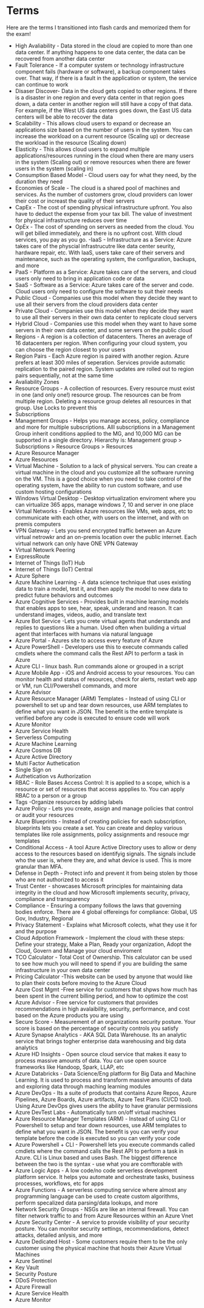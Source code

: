 # Terms
Here are the terms I transitioned into flash cards and memorized them for the exam! 
- High Avaliability - Data stored in the cloud are copied to more than one data center. If anything happens to one data center, the data can be recovered from another data center
- Fault Tolerance - If a computer system or technology infrastructure component fails (hardware or software), a backup component takes over. That way, if there is a fault in the application or system, the service can continue to work
- Disaser Discover- Data in the cloud gets copied to other regions. If there is a disaster in one region and every data center in that region goes down, a data center in another region will still have a copy of that data. For example, if the West US data centers goes down, the East US data centers will be able to recover the data
- Scalability - This allows cloud users to expand or decrease an applications size based on the number of users in the system. You can increase the workload on a current resource (Scaling up) or decrease the workload in the resource (Scaling down)
- Elasticity - This allows cloud users to expand multiple applications/resources running in the cloud when there are many users in the system (Scaling out) or remove resources when there are fewer users in the system (scaling in)
- Consumption Based Model - Cloud users oay for what they need, by the duration they need
- Economies of Scale - The cloud is a shared pool of machines and services. As the number of customers grow, cloud providers can lower their cost or increast the quality of their servers
- CapEx - The cost of spending physical infrastructure upfront. You also have to deduct the expense from your tax bill. The value of investment for physical infrastructure reduces over time
- OpEx - The cost of spending on servers as needed from the cloud. You will get billed immediately, and there is no upfront cost. With cloud services, you pay as you go.
-IaaS - Infrastructure as a Service: Azure takes care of the physcial infrastrucutre like data center seurity, hardware repair, etc. With IaaS, users take care of their servers and maintenance, such as the operating system, the configuration, backups, and more 
- PaaS - Platform as a Service: Azure takes care of the servers, and cloud users only need to bring in application code or data
- SaaS - Software as a Service: Azure takes care of the server and code. Cloud users only need to configure the software to suit their needs
- Public Cloud - Companies use this model when they decide they want to use all their servers from the cloud providers data center
- Private Cloud - Companies use this model when they decide they want to use all their servers in their own data center to replicate cloud servers
- Hybrid Cloud - Companies use this model when they want to have some servers in their own data center, and some servers on the public cloud
- Regions - A region is a collection of datacenters. Theres an average of 16 datacenters per region. When configuring your cloud system, you can choose the region closest to your users
- Region Pairs - Each Azure region is paired with another region. Azure prefers at least 300 miles of seperation. Services provide automatic replication to the paired region. System updates are rolled out to region pairs sequentially, not at the same time 
- Avaliability Zones
- Resource Groups - A collection of resources. Every resource must exist in one (and only one!) resource group. The resources can be from multiple region. Deleting a resource group deletes all resources in that group. Use Locks to prevent this
- Subscriptions
- Management Groups - Helps you manage access, policy, compliance and more for multiple subscriptions. Alll subscriptions in a Management Group inherit conditions applied to the MG, and 10,000 MG can be supported in a single directory. Hierarchy is: Management group > Subscriptions > Resource Groups > Resources
- Azure Resource Manager
- Azure Resources
- Virtual Machine - Solution to a lack of physical servers. You can create a virtual machine in the cloud and you customize all the software running on the VM. This is a good choice when you need to take control of the operating system, have the ability to run custom software, and use custom hosting configurations 
- Windows Virtual Desktop - Desktop virtualization enviroment where you can virtualize 365 apps, manage windows 7, 10 and server in one place
- Virtual Networks - Enables Azure resources like VMs, web apps, etc to communicate with each other, with users on the internet, and with on premis computers
- VPN Gateway - Lets you send encrypted traffic between an Azure virtual netrowkr and an on-premis location over the public internet. Each virtual network can only have ONE VPN Gateway
- Virtual Netowrk Peering
- ExpressRoute
- Internet of Things (IoT) Hub
- Internet of Things (IoT) Central
- Azure Sphere 
- Azure Machine Learning - A data science technique that uses existing data to train a model, test it, and then apply the model to new data to predict future behaviors and outcomes 
- Azure Cognitive Services - Provides built in machine learning models that enables apps to see, hear, speak, underand and reason. It can understand images, videos, audio, and translate text
- Azure Bot Service -Lets you crete virtual agents that understands and replies to questions like a human. Used often when building a virtual agent that interfaces with humans via natural language 
- Azure Portal - Azures site to access every feature of Azure
- Azure PowerShell - Developers use this to execute commands called cmdlets where the command calls the Rest API to perform a task in Azure
- Azure CLI - linux bash. Run commands alone or grouped in a script
- Azure Mobile App - iOS and Android access to your resources. You can monitor health and status of resources, check for alerts, restart web app or VM, run CLI/Powershell commands, and more
- Azure Advisor
- Azure Resource Manager (ARM) Templates - Instead of using CLI or powershell to set up and tear down resources, use ARM templates to define what you want in JSON. The benefit is the entire template is verified before any code is executed to ensure code will work
- Azure Monitor
- Azure Service Health
- Serverless Computing 
- Azure Machine Learning
- Azure Cosmos DB
- Azure Active Directory
- Multi Factor Authetication
- Single Sign on
- Authetication vs Authorization
- RBAC - Role Bases Access Control: It is applied to a scope, which is a resource or set of resources that access appplies to. You can apply RBAC to a person or a group
- Tags -Organize resources by adding labels
- Azure Policy - Lets you create, assign and manage policies that control or audit your resources
- Azure Blueprints - Instead of creating policies for each subscription, blueprints lets you create a set. You can create and deploy various templates like role assignments, policy assignments and resouce mgr templates
- Conditional Access - A tool Azure Active Directory uses to allow or deny access to the resources based on identifyig signals. The signals include who the user is, where they are, and what device is used. This is more granular than MFA. 
- Defense in Depth - Protect info and prevent it from being stolen by those who are not authorized to access it
- Trust Center - showcases Microsoft principles for maintaining data integrity in the cloud and how Microsoft implements security, privacy, compliance and transparency
- Compliance - Ensuring a company follows the laws that governing bodies enforce. There are 4 global offereings for compliance: Global, US Gov, Industry, Regional
- Privacy Statement - Explains what Microsoft colects, what they use it for and the purpose
- Cloud Adpotion Framework - Implement the cloud with these steps: Define your strategy, Make a Plan, Ready your organization, Adopt the Cloud, Govern and Manage your cloud enviroment 
- TCO Calculator - Total Cost of Ownership. This calculator can be used to see how much you will need to spend if you are building the same infrastructure in your own data center
- Pricing Calculator -This website can be used by anyone that would like to plan their costs before moving to the Azure Cloud
- Azure Cost Mgmt -Free service for customers that shpws how much has been spent in the current billing period, and how to optimize the cost 
- Azure Advisor - Free service for customers that provides recommendations in high avalaibility, security, performance, and cost based on the Azure products you are using
- Secure Score - Measurement of an organizations security posture. Your score is based on the percentage of security controls you satisfy
- Azure Synapse Analytics - AKA SQL Data Warehouse. Its an analytic service that brings togher enterprise data warehousing and big data analytics
- Azure HD Insights - Open source cloud service that makes it easy to process massive amounts of data. You can use open source frameworks like Handoop, Spark, LLAP, etc
- Azure Databricks - Data Science/Eng platform for Big Data and Machine Learning. It is used to process and transform massive amounts of data and exploring data through maching learning modules 
- Azure DevOps - Its a suite of products that contains Azure Repos, Azure Pipelines, Azure Boards, Azure artifacts, Azure Test Plans (CI/CD tool). Using Azure DevOps gives users the ability to have granular permissions 
- Azure DevTest Labs - Automatically turn on/off virtual machines 
- Azure Resource Manager Templates (ARM) - Instead of using CLI or Powershell to setup and tear down resources, use ARM templates to define what you want in JSON. The benefit is you can verify your template before the code is executed so you can verify your code
- Azure Powershell + CLI - Powershell lets you execute commands called cmdlets where the command calls the Rest API to perform a task in Azure. CLI is Linux based and uses Bash. The biggest difference between the two is the syntax - use what you are comftorable with 
- Azure Logic Apps - A low code/no code serverless development platform service. It helps you automate and orchestrate tasks, business processes, workflows,  etc for apps
- Azure Functions - A serverless computing service where almost any programming language can be used to create custom algorithms, perform specalized data parsing/data lookups, and more
- Network Security Groups - NSGs are like an internal firewall. You can filter network traffic to and from Azure Resources within an Azure Vnet
- Azure Security Center -  A service to provide visibility of your security posture. You can monitor security settings, recommendations, detect attacks, detailed anlysis, and more 
- Azure Dedicated Host - Some customers require them to be the only customer using the physical machine that hosts their Azure Virtual Machines
- Azure Sentinel
- Key Vault
- Security Posture
- DDoS Protection
- Azure Firewall
- Azure Service Health
- Azure Monitor 

































